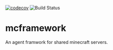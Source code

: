 [![codecov](https://codecov.io/gh/avarebiri/mcframework/branch/main/graph/badge.svg)](https://codecov.io/gh/avarebiri/mcframework)
![Build Status](https://github.com/avarebiri/mcframework/actions/workflows/main.yml/badge.svg)


# mcframework
An agent framwork for shared minecraft servers.
